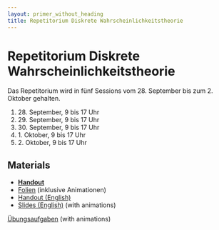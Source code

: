```yaml
---
layout: primer_without_heading
title: Repetitorium Diskrete Wahrscheinlichkeitstheorie
---
```


# Repetitorium Diskrete Wahrscheinlichkeitstheorie

Das Repetitorium wird in fünf Sessions vom 28. September bis zum 2. Oktober gehalten.

1. 28\. September, 9 bis 17 Uhr
2. 29\. September, 9 bis 17 Uhr
3. 30\. September, 9 bis 17 Uhr
4. 1\. Oktober, 9 bis 17 Uhr
5. 2\. Oktober, 9 bis 17 Uhr

## Materials

* [**Handout**](https://jonhue.github.io/teaching-dwt-rev/handout-de.pdf)
* [Folien](https://jonhue.github.io/teaching-dwt-rev/de.pdf) (inklusive Animationen)
* [Handout (English)](https://jonhue.github.io/teaching-dwt-rev/handout-en.pdf)
* [Slides (English)](https://jonhue.github.io/teaching-dwt-rev/en.pdf) (with animations)

[Übungsaufgaben](https://jonhue.github.io/teaching-dwt-rev/en.pdf) (with animations)
